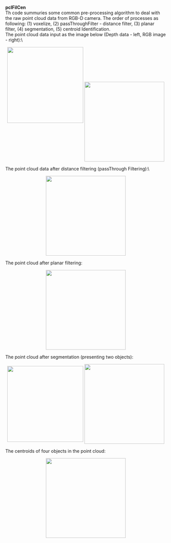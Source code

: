 **pclFilCen**\
Th code summuries some common pre-processing algorithm to deal with the raw point cloud data from RGB-D camera. The order of processes as following: (1) voxelize, (2) passThroughFilter - distance filter, (3) planar filter, (4) segmentation, (5) centroid Identification.\
The point cloud data input as the image below (Depth data - left, RGB image - right):\
<p align="center">
  <img src="https://github.com/buivn/images/blob/master/pcdInput.png" width="238">
  <img align="center" src="https://github.com/buivn/images/blob/master/4objectnew1.jpg" width="250">
</p>
The point cloud data after distance filtering (passThrough Filtering):\
<p align="center">
  <img align="center" src="https://github.com/buivn/images/blob/master/afterPassthroughFilter.png" width="250">
</p>
The point cloud after planar filtering: 

<p align="center">
  <img src="https://github.com/buivn/images/blob/master/pcd_filter_afterfiltering.png" width="250">
</p>
The point cloud after segmentation (presenting two objects):
<p align="center">
  <img align="center" src="https://github.com/buivn/images/blob/master/FirstCloud.png" width="238">
  <img align="center" src="https://github.com/buivn/images/blob/master/SecondCloud.png" width="250">
</p>
The centroids of four objects in the point cloud:
<p align="center">
  <img align="center" src="https://github.com/buivn/images/blob/master/object_centroids.png" width="250">
</p>
